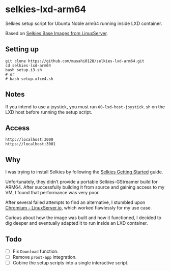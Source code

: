 # selkies-lxd-arm64

Selkies setup script for Ubuntu Noble arm64 running inside LXD container.

Based on [Selkies Base Images from LinuxServer](https://github.com/linuxserver/docker-baseimage-selkies/tree/ubuntunoble).

## Setting up
```
git clone https://github.com/musahi0128/selkies-lxd-arm64.git
cd selkies-lxd-arm64
bash setup.i3.sh
# or
# bash setup.xfce4.sh
```

## Notes

If you intend to use a joystick, you must run `00-lxd-host-joystick.sh` on the LXD host before running the setup script.

## Access
```
http://localhost:3000
https://localhost:3001
```

## Why

I was trying to install Selkies by following the [Selkies Getting Started](https://selkies-project.github.io/selkies/start/#getting-started) guide.

Unfortunately, they didn’t provide a portable Selkies-GStreamer build for ARM64. After successfully building it from source and gaining access to my VM, I found that performance was very poor.

After several failed attempts to find an alternative, I stumbled upon [Chromium - LinuxServer.io](https://docs.linuxserver.io/images/docker-chromium/), which worked flawlessly for my use case.

Curious about how the image was built and how it functioned, I decided to dig deeper and eventually adapted it to run inside an LXD container.

## Todo
- [ ] Fix `Download` function.
- [ ] Remove `proot-app` integration.
- [ ] Cobine the setup scripts into a single interactive script.
